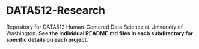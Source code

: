 # DATA512-Research
Repository for DATA512 Human-Centered Data Science at University of Washington.  **See the individual README.md files in each subdirectory for specific details on each project.**
